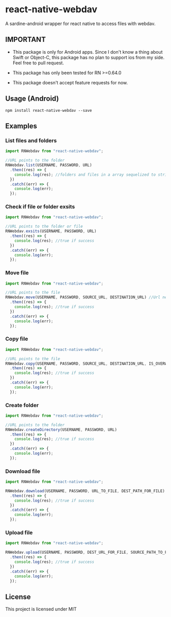 # react-native-webdav

A sardine-android wrapper for react native to access files with webdav.

## IMPORTANT

- This package is only for Android apps. Since I don't know a thing about Swift or Object-C, this package has no plan to support ios from my side. Feel free to pull request.

- This package has only been tested for RN >=0.64.0

- This package doesn't accept feature requests for now.

## Usage (Android)

```
npm install react-native-webdav --save
```

## Examples

### List files and folders

```javascript
import RNWebdav from "react-native-webdav";

//URL points to the folder
RNWebdav.list(USERNAME, PASSWORD, URL)
  .then((res) => {
    console.log(res); //folders and files in a array sequelized to string, eg: [/dav/, /dav/KoodoReader1/, /dav/KoodoReader/, /dav/KoodoReader2/]
  })
  .catch((err) => {
    console.log(err);
  });
```

### Check if file or folder exsits

```javascript
import RNWebdav from "react-native-webdav";

//URL points to the folder or file
RNWebdav.exsits(USERNAME, PASSWORD, URL)
  .then((res) => {
    console.log(res); //true if success
  })
  .catch((err) => {
    console.log(err);
  });
```

### Move file

```javascript
import RNWebdav from "react-native-webdav";

//URL points to the file
RNWebdav.move(USERNAME, PASSWORD, SOURCE_URL, DESTINATION_URL) //Url needs to contain the file name and extension
  .then((res) => {
    console.log(res); //true if success
  })
  .catch((err) => {
    console.log(err);
  });
```

### Copy file

```javascript
import RNWebdav from "react-native-webdav";

//URL points to the file
RNWebdav.copy(USERNAME, PASSWORD, SOURCE_URL, DESTINATION_URL, IS_OVERWRITE) //Url needs to contain the file name and extension
  .then((res) => {
    console.log(res); //true if success
  })
  .catch((err) => {
    console.log(err);
  });
```

### Create folder

```javascript
import RNWebdav from "react-native-webdav";

//URL points to the folder
RNWebdav.createDirectory(USERNAME, PASSWORD, URL)
  .then((res) => {
    console.log(res); //true if success
  })
  .catch((err) => {
    console.log(err);
  });
```

### Download file

```javascript
import RNWebdav from "react-native-webdav";

RNWebdav.download(USERNAME, PASSWORD, URL_TO_FILE, DEST_PATH_FOR_FILE) //Url and path needs to contain the file name and extension
  .then((res) => {
    console.log(res); //true if success
  })
  .catch((err) => {
    console.log(err);
  });
```

### Upload file

```javascript
import RNWebdav from "react-native-webdav";

RNWebdav.upload(USERNAME, PASSWORD, DEST_URL_FOR_FILE, SOURCE_PATH_TO_FILE) //Url and path needs to contain the file name and extension
  .then((res) => {
    console.log(res); //true if success
  })
  .catch((err) => {
    console.log(err);
  });
```

## License

This project is licensed under MIT

